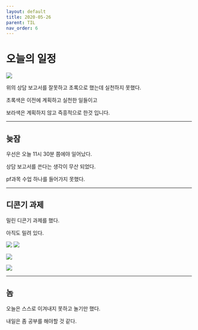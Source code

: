 ```yaml
---
layout: default
title: 2020-05-26
parent: TIL
nav_order: 6
---
```


# 오늘의 일정 

![](https://github.com/C0deWave/C0deWave.github.io/blob/master/image/200528/%EC%8A%A4%ED%81%AC%EB%A6%B0%EC%83%B7%202020-05-28%20%EC%98%A4%EC%A0%84%2011.41.26.png?raw=true)

위의 상담 보고서를 잘못하고 초록으로 했는데 실천하지 못했다.

초록색은 이전에 계획하고 실천한 일들이고

보라색은 계획하지 않고 즉흥적으로 한것 입니다.

---

## 늦잠

우선은 오늘 11시 30분 쯤에야 일어났다.

상담 보고서를 쓴다는 생각이 무산 되었다.

pf과목 수업 하나를 들어가지 못했다.

---

## 디콘기 과제

밀린 디콘기 과제를 했다.

아직도 밀려 있다.

![](https://github.com/C0deWave/C0deWave.github.io/blob/master/image/200528/%EC%8A%A4%ED%81%AC%EB%A6%B0%EC%83%B7%202020-05-28%20%EC%98%A4%EC%A0%84%2011.42.08.png?raw=true) ![](https://github.com/C0deWave/C0deWave.github.io/blob/master/image/200528/%EC%8A%A4%ED%81%AC%EB%A6%B0%EC%83%B7%202020-05-28%20%EC%98%A4%EC%A0%84%2011.42.16.png?raw=true)

![](https://github.com/C0deWave/C0deWave.github.io/blob/master/image/200528/%EC%8A%A4%ED%81%AC%EB%A6%B0%EC%83%B7%202020-05-28%20%EC%98%A4%EC%A0%84%2011.42.21.png?raw=true)

![](https://github.com/C0deWave/C0deWave.github.io/blob/master/image/200528/%EC%8A%A4%ED%81%AC%EB%A6%B0%EC%83%B7%202020-05-28%20%EC%98%A4%EC%A0%84%2011.42.28.png?raw=true)

---

## 놈

오늘은 스스로 이겨내지 못하고 놀기만 했다.

내일은 좀 공부를 해야할 것 같다.